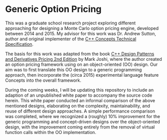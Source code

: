 # Generic Option Pricing

This was a graduate school research project exploring different approaching for designing a Monte Carlo option pricing engine, developed between 2014 and 2015. My advisor for this work was Dr. Andrew Sutton, author and original implementer of the [C++ Concepts Technical Specification](http://www.open-std.org/jtc1/sc22/wg21/docs/papers/2015/n4377.pdf).

The basis for this work was adapted from the book [C++ Design Patterns and Derivatives Pricing 2nd Edition](https://www.amazon.com/Patterns-Derivatives-Pricing-Mathematics-Finance/dp/0521721628) by Mark Joshi, where the author created an option pricing framework using on an object-oriented (OO) design.  Our aim was to first translate this OO design to a generic programming approach, then incorporate the (circa 2015) experimental language feature Concepts into the overall framework.

During the coming weeks, I will be updating this repository to include an adaption of an unpublished white paper to accompany the source code herein.  This white paper conducted an informal comparison of the above mentioned designs, elaborating on the complexity, maintainability, and reuse of different design approaches.  A simple performance comparison was completed, where we recognized a (roughly) 10% improvement for the generic programming and concept-driven designs over the object-oriented design, with the improvement coming entirely from the removal of virtual function calls within the OO implementation.

